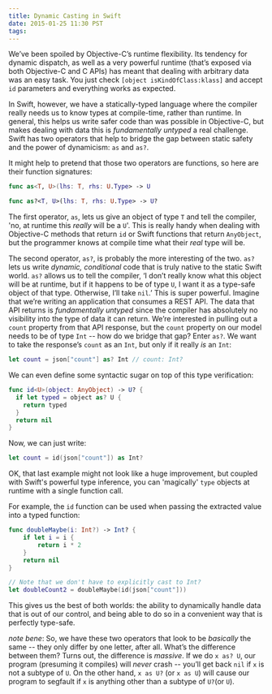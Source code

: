 ```yaml
---
title: Dynamic Casting in Swift
date: 2015-01-25 11:30 PST
tags:
---
```


We’ve been spoiled by Objective-C’s runtime flexibility. Its tendency for dynamic dispatch, as well as a very powerful runtime (that’s exposed via both Objective-C and C APIs) has meant that dealing with arbitrary data was an easy task. You just check `[object isKindOfClass:klass]` and accept `id` parameters and everything works as expected.

In Swift, however, we have a statically-typed language where the compiler really needs us to know types at compile-time, rather than runtime. In general, this helps us write safer code than was possible in Objective-C, but makes dealing with data this is _fundamentally untyped_ a real challenge. Swift has two operators that help to bridge the gap between static safety and the power of dynamicism: `as` and `as?`.

<!-- more -->

It might help to pretend that those two operators are functions, so here are their function signatures:

```swift
func as<T, U>(lhs: T, rhs: U.Type> -> U

func as?<T, U>(lhs: T, rhs: U.Type> -> U?
```

The first operator, `as`, lets us give an object of type `T` and tell the compiler, 'no, at runtime this _really_ will be a `U`'. This is really handy when dealing with Objective-C methods that return `id` or Swift functions that return `AnyObject`, but the programmer knows at compile time what their _real_ type will be.

The second operator, `as?`, is probably the more interesting of the two. `as?` lets us write _dynamic, conditional_ code that is truly native to the static Swift world. `as?` allows us to tell the compiler, ‘I don’t really know what this object will be at runtime, but if it happens to be of type `U`, I want it as a type-safe object of that type. Otherwise, I’ll take `nil`.’ This is super powerful. Imagine that we’re writing an application that consumes a REST API. The data that API returns is _fundamentally untyped_ since the compiler has absolutely no visibility into the type of data it can return. We’re interested in pulling out a `count` property from that API response, but the `count` property on our model needs to be of type `Int` -- how do we bridge that gap? Enter `as?`. We want to take the response’s `count` as an `Int`, but only if it really _is_ an `Int`:

```swift
let count = json["count"] as? Int // count: Int?
```

We can even define some syntactic sugar on top of this type verification:

```swift
func id<U>(object: AnyObject) -> U? {
  if let typed = object as? U {
    return typed
  }
  return nil
}
```

Now, we can just write:

```swift
let count = id(json["count"]) as Int?
```

OK, that last example might not look like a huge improvement, but coupled with Swift's powerful type inference, you can 'magically' `type` objects at runtime with a single function call.

For example, the `id` function can be used when passing the extracted value into a typed function:

```swift
func doubleMaybe(i: Int?) -> Int? {
    if let i = i {
        return i * 2
    }
    return nil
}

// Note that we don't have to explicitly cast to Int?
let doubleCount2 = doubleMaybe(id(json["count"]))
```

This gives us the best of both worlds: the ability to dynamically handle data that is out of our control, and being able to do so in a convenient way that is perfectly type-safe.

_note bene_: So, we have these two operators that look to be _basically_ the same -- they only differ by one letter, after all. What’s the difference between them? Turns out, the difference is _massive_. If we do `x as? U`, our program (presuming it compiles) will _never_ crash -- you’ll get back `nil` if `x` is not a subtype of `U`. On the other hand, `x as U?` (or `x as U`) will cause our program to segfault if `x` is anything other than a subtype of `U?`(or `U`).
